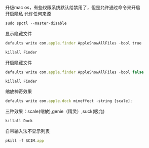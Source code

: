 升级mac os，有些权限系统默认给禁用了，但是允许通过命令来开启   
开启隐私 允许任何来源   
```js
sudo spctl --master-disable
```
显示隐藏文件   
```js 　　
defaults write com.apple.finder AppleShowAllFiles -bool true  

killall Finder 
```
开启隐藏文件 　
```js　
defaults write com.apple.finder AppleShowAllFiles -bool false 　

killall Finder  
```
缩放神奇效果
```js
defaults write com.apple.dock mineffect -string [scale]; 
```
三种效果：scale(缩放),genie（精灵）,suck(吸允)
```js
killall Dock 
```
自带输入法不显示列表
```js
pkill -f SCIM.app 
```